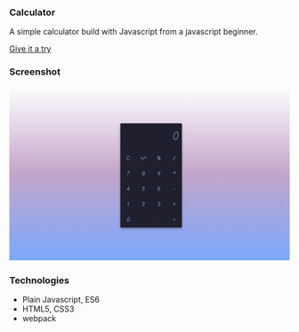 
### Calculator 
A simple calculator build with Javascript from a javascript beginner.

[Give it a try](https://calculator-20aaf.firebaseapp.com/)

### Screenshot
![screenshot](./img/screenshot.jpg)

### Technologies
* Plain Javascript, ES6
* HTML5, CSS3
* webpack

